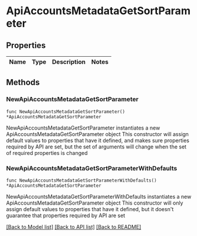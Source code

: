 # ApiAccountsMetadataGetSortParameter

## Properties

Name | Type | Description | Notes
------------ | ------------- | ------------- | -------------

## Methods

### NewApiAccountsMetadataGetSortParameter

`func NewApiAccountsMetadataGetSortParameter() *ApiAccountsMetadataGetSortParameter`

NewApiAccountsMetadataGetSortParameter instantiates a new ApiAccountsMetadataGetSortParameter object
This constructor will assign default values to properties that have it defined,
and makes sure properties required by API are set, but the set of arguments
will change when the set of required properties is changed

### NewApiAccountsMetadataGetSortParameterWithDefaults

`func NewApiAccountsMetadataGetSortParameterWithDefaults() *ApiAccountsMetadataGetSortParameter`

NewApiAccountsMetadataGetSortParameterWithDefaults instantiates a new ApiAccountsMetadataGetSortParameter object
This constructor will only assign default values to properties that have it defined,
but it doesn't guarantee that properties required by API are set


[[Back to Model list]](../README.md#documentation-for-models) [[Back to API list]](../README.md#documentation-for-api-endpoints) [[Back to README]](../README.md)


